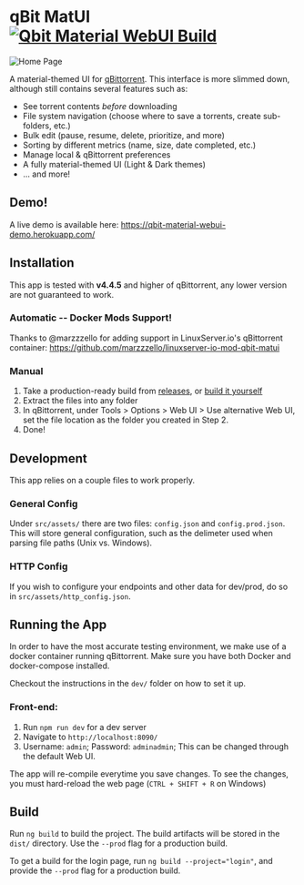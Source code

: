 # qBit MatUI <br/>[![Qbit Material WebUI Build](https://github.com/bill-ahmed/qbit-matUI/actions/workflows/nodejs.yml/badge.svg?branch=master)](https://github.com/bill-ahmed/qbit-matUI/actions/workflows/nodejs.yml)

<img src="builds/images/home_page_dark.png" alt="Home Page"/>

A material-themed UI for [qBittorrent](https://github.com/qbittorrent/qBittorrent). This interface is more slimmed down, although still contains several features such as:

* See torrent contents _before_ downloading
* File system navigation (choose where to save a torrents, create sub-folders, etc.)
* Bulk edit (pause, resume, delete, prioritize, and more)
* Sorting by different metrics (name, size, date completed, etc.)
* Manage local & qBittorrent preferences
* A fully material-themed UI (Light & Dark themes)
* ... and more!

## Demo!
A live demo is available here: https://qbit-material-webui-demo.herokuapp.com/


## Installation
This app is tested with **v4.4.5** and higher of qBittorrent, any lower version are not guaranteed to work.

### Automatic -- Docker Mods Support!
Thanks to @marzzzello for adding support in LinuxServer.io's qBittorrent container: https://github.com/marzzzello/linuxserver-io-mod-qbit-matui


### Manual
1. Take a production-ready build from [releases](https://github.com/bill-ahmed/qbit-material-WebUI/releases), or [build it yourself](#build)
2. Extract the files into any folder
3. In qBittorrent, under Tools > Options > Web UI > Use alternative Web UI, set the file location as the folder you created in Step 2.
4. Done!


## Development
This app relies on a couple files to work properly.

### General Config
Under `src/assets/` there are two files: `config.json` and `config.prod.json`. This will store general configuration, such as the delimeter used when parsing file paths (Unix vs. Windows).

### HTTP Config
If you wish to configure your endpoints and other data for dev/prod, do so in `src/assets/http_config.json`.


## Running the App
In order to have the most accurate testing environment, we make use of a docker container running qBittorrent. Make
sure you have both Docker and docker-compose installed.

Checkout the instructions in the `dev/` folder on how to set it up.


### Front-end:
1. Run `npm run dev` for a dev server
2. Navigate to `http://localhost:8090/`
3. Username: `admin`; Password: `adminadmin`; This can be changed through the default Web UI.

The app will re-compile everytime you save changes. To see the changes, you must hard-reload the web page (`CTRL + SHIFT + R` on Windows)

## Build

Run `ng build` to build the project. The build artifacts will be stored in the `dist/` directory. Use the `--prod` flag for a production build.

To get a build for the login page, run `ng build --project="login"`, and provide the `--prod` flag for a production build.
